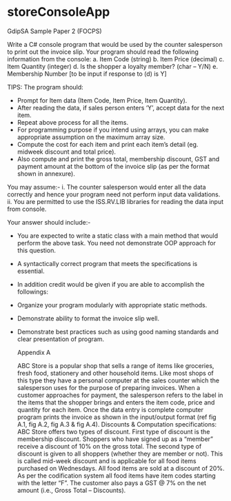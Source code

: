 # storeConsoleApp
GdipSA Sample Paper 2 (FOCPS)

Write a C# console program that would be used by the counter salesperson to print out the
invoice slip.
Your program should read the following information from the console:
a. Item Code (string)
b. Item Price (decimal)
c. Item Quantity (integer)
d. Is the shopper a loyalty member? (char – Y/N)
e. Membership Number [to be input if response to (d) is Y]

TIPS: The program should:
- Prompt for Item data (Item Code, Item Price, Item Quantity).
- After reading the data, if sales person enters ‘Y’, accept data for the next item.
- Repeat above process for all the items.
- For programming purpose if you intend using arrays, you can make appropriate
  assumption on the maximum array size.
- Compute the cost for each item and print each item’s detail (eg. midweek discount
  and total price).
- Also compute and print the gross total, membership discount, GST and payment
  amount at the bottom of the invoice slip (as per the format shown in annexure).

You may assume:-
i. The counter salesperson would enter all the data correctly and hence your program
   need not perform input data validations.
ii. You are permitted to use the ISS.RV.LIB libraries for reading the data input from
    console.

Your answer should include:-
- You are expected to write a static class with a main method that would perform the
  above task. You need not demonstrate OOP approach for this question.
- A syntactically correct program that meets the specifications is essential.
- In addition credit would be given if you are able to accomplish the followings:
- Organize your program modularly with appropriate static methods.
- Demonstrate ability to format the invoice slip well.
- Demonstrate best practices such as using good naming standards and clear
  presentation of program.
  
  
  Appendix A
  
  ABC Store is a popular shop that sells a range of items like groceries, fresh food, stationery
  and other household items. Like most shops of this type they have a personal computer at the
  sales counter which the salesperson uses for the purpose of preparing invoices. When a
  customer approaches for payment, the salesperson refers to the label in the items that the
  shopper brings and enters the item code, price and quantity for each item. Once the data entry
  is complete computer program prints the invoice as shown in the input/output format (ref fig
  A.1, fig A.2, fig A.3 & fig A.4).
  Discounts & Computation specifications:
  ABC Store offers two types of discount. First type of discount is the membership discount.
  Shoppers who have signed up as a “member” receive a discount of 10% on the gross total.
  The second type of discount is given to all shoppers (whether they are member or not). This
  is called mid-week discount and is applicable for all food items purchased on Wednesdays.
  All food items are sold at a discount of 20%. As per the codification system all food items
  have item codes starting with the letter “F”. The customer also pays a GST @ 7% on the net
  amount (i.e., Gross Total – Discounts).
